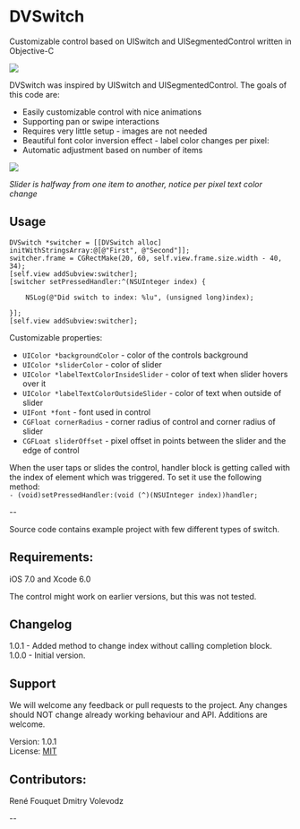 DVSwitch
========

Customizable control based on UISwitch and UISegmentedControl written in Objective-C

<img src="http://i.imgur.com/ZrTCGfd.png">


DVSwitch was inspired by UISwitch and UISegmentedControl. The goals of this code are:

* Easily customizable control with nice animations
* Supporting pan or swipe interactions
* Requires very little setup - images are not needed
* Beautiful font color inversion effect - label color changes per pixel:
* Automatic adjustment based on number of items

<img src="http://i.imgur.com/rX0O15a.png">

*Slider is halfway from one item to another, notice per pixel text color change*


Usage
-----

    DVSwitch *switcher = [[DVSwitch alloc] initWithStringsArray:@[@"First", @"Second"]];
    switcher.frame = CGRectMake(20, 60, self.view.frame.size.width - 40, 34);
    [self.view addSubview:switcher];
    [switcher setPressedHandler:^(NSUInteger index) {
        
        NSLog(@"Did switch to index: %lu", (unsigned long)index);
        
    }];
    [self.view addSubview:switcher];
    


Customizable properties:

* `UIColor *backgroundColor` - color of the controls background
* `UIColor *sliderColor` - color of slider
* `UIColor *labelTextColorInsideSlider` - color of text when slider hovers over it
* `UIColor *labelTextColorOutsideSlider` - color of text when outside of slider
* `UIFont *font` - font used in control
* `CGFloat cornerRadius` - corner radius of control and corner radius of slider
* `CGFLoat sliderOffset` - pixel offset in points between the slider and the edge of control

When the user taps or slides the control, handler block is getting called with the index of element which was triggered. To set it use the following method:<br />
    `- (void)setPressedHandler:(void (^)(NSUInteger index))handler;`

--

Source code contains example project with few different types of switch.

Requirements:
-----
iOS 7.0 and Xcode 6.0

The control might work on earlier versions, but this was not tested.

Changelog
-----

1.0.1 - Added method to change index without calling completion block.  
1.0.0 - Initial version.

Support
-----
We will welcome any feedback or pull requests to the project. Any changes should NOT change already working behaviour and API. Additions are welcome.


Version: 1.0.1<br>
License: [MIT](http://opensource.org/licenses/MIT)

Contributors:
-----
René Fouquet
Dmitry Volevodz


--
